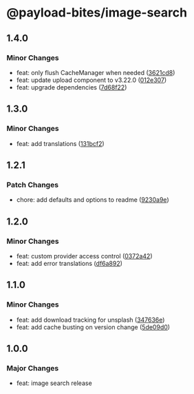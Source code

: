 # @payload-bites/image-search

## 1.4.0

### Minor Changes

- feat: only flush CacheManager when needed ([3621cd8](https://github.com/rilrom/payload-bites/commit/3621cd8))
- feat: update upload component to v3.22.0 ([012e307](https://github.com/rilrom/payload-bites/commit/012e307))
- feat: upgrade dependencies ([7d68f22](https://github.com/rilrom/payload-bites/commit/7d68f22))

## 1.3.0

### Minor Changes

- feat: add translations ([131bcf2](https://github.com/rilrom/payload-bites/commit/131bcf2))

## 1.2.1

### Patch Changes

- chore: add defaults and options to readme ([9230a9e](https://github.com/rilrom/payload-bites/commit/9230a9e))

## 1.2.0

### Minor Changes

- feat: custom provider access control ([0372a42](https://github.com/rilrom/payload-bites/commit/0372a42))
- feat: add error translations ([df6a892](https://github.com/rilrom/payload-bites/commit/df6a892))

## 1.1.0

### Minor Changes

- feat: add download tracking for unsplash ([347636e](https://github.com/rilrom/payload-bites/commit/347636e))
- feat: add cache busting on version change ([5de09d0](https://github.com/rilrom/payload-bites/commit/5de09d0))

## 1.0.0

### Major Changes

- feat: image search release
